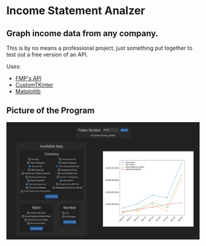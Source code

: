 # Income Statement Analzer

## Graph income data from any company. 

This is by no means a professional project, just something put together to test out a free version of an API.

Uses:
- [FMP's API](https://site.financialmodelingprep.com/developer/docs)
- [CustomTKinter](https://felipetesc.github.io/CtkDocs/#/)
- [Matplotlib](https://matplotlib.org/stable/index.html)

## Picture of the Program
![Screenshot of the program in use](IncomeStatementAnalyzerScreenshot.png)
